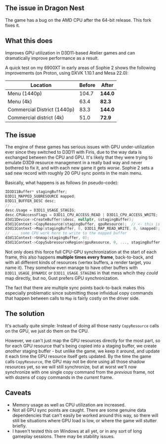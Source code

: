 ## The issue in Dragon Nest
The game has a bug on the AMD CPU after the 64-bit release. This fork fixes it.

## What this does
Improves GPU utilization in D3D11-based Atelier games and can dramatically improve performance as a result.

A quick test on my 6900XT in early areas of Sophie 2 shows the following improvements (on Proton, using DXVK 1.10.1 and Mesa 22.0):

| Location | Before | After |
|----------|--------|-------|
| Menu (1440p) | 104.7 | **144.0** |
| Menu (4k) | 63.4 | **82.3** |
| Commercial District (1440p) | 83.3 | **144.0** |
| Commercial district (4k) | 51.0 | **72.9** |

## The issue
The engine of these games has serious issues with GPU under-utilization ever since they switched to D3D11 with Firis, due to the way data is exchanged between the CPU and GPU. It's likely that they were trying to emulate D3D9 resource management in a really bad way and never bothered to fix it, and with each new game it gets *worse*. Sophie 2 sets a sad new record with roughly 20 GPU sync points in the main menu.

Basically, what happens is as follows (in pseudo-code):
```c++
ID3D11Buffer* stagingBuffer;
D3D11_MAPPED_SUBRESOURCE mapped;
D3D11_BUFFER_DESC desc;
// ..
desc.Usage = D3D11_USAGE_STAGIG;
desc.CPUAccessFlags = D3D11_CPU_ACCESS_READ | D3D11_CPU_ACCESS_WRITE;
d3d11Device->CreateBuffer(&desc, nullptr, &stagingBuffer);
d3d11Context->CopyResource(stagingBuffer, gpuResource);  // <- this is executed on the GPU
d3d11Context->Map(stagingBuffer, 0, D3D11_MAP_READ_WRITE, 0, &mapped); // <- this waits for CopyResource to complete
// ... some CPU work here to write to the mapped buffer
d3d11Context->Unmap(stagingBuffer, 0);
d3d11Context->CopySubresourceRegion(gpuResource, 0, ..., stagingBuffer, 0, ...); //< this is done on the GPU again
```

Not only does this force full CPU-GPU synchronization at the start of each frame, this also happens **multiple times every frame**, back-to-back, and with all different kinds of resources (vertex buffers, a render target, you name it). They somehow even manage to have other buffers with `D3D11_USAGE_DYNAMIC` or `D3D11_USAGE_STAGING` in that mess whcih they *could* map directly, but no, Gust prefers GPU synchronization.

The fact that there are multiple sync points back-to-back makes this especially problematic since submitting those infividual copy commands that happen between calls to `Map` is fairly costly on the driver side.

## The solution
It's actually quite simple: Instead of doing all those nasty `CopyResource` calls on the GPU, we just do them on the CPU.

However, we can't just map the GPU resources directly for the most part, so for each GPU resource that's being copied into a staging buffer, we create *another* staging buffer - but unlike the game, we keep it around, and update it each time the GPU resource itself gets updated. By the time the game calls `CopyResource`, the GPU may not be done using all those shadow resources yet, so we will still synchronize, but at worst we'll now synchronize with one single copy command from the *previous* frame, not with dozens of copy commands in the *current* frame.

## Caveats
- Memory usage as well as CPU utilization are increased.
- Not all GPU sync points are caught. There are some genuine data dependencies that can't easily be worked around this way, so there will still be situations where GPU load is low, or where the game will stutter briefly.
- I haven't tested this on Windows at all yet, or in any sort of long gameplay sessions. There may be stability issues.
